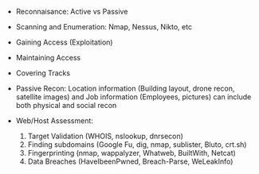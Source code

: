 - Reconnaisance: Active vs Passive
- Scanning and Enumeration: Nmap, Nessus, Nikto, etc
- Gaining Access (Exploitation)
- Maintaining Access
- Covering Tracks

 - Passive Recon: Location information (Building layout, drone recon, satellite images) and Job information (Employees, pictures) can include both physical and social recon

- Web/Host Assessment: 
	1) Target Validation (WHOIS, nslookup, dnrsecon)
	2) Finding subdomains (Google Fu, dig, nmap, sublister, Bluto, crt.sh)
	3) Fingerprinting (nmap, wappalyzer, Whatweb, BuiltWith, Netcat)
	4) Data Breaches (HaveIbeenPwned, Breach-Parse, WeLeakInfo)


